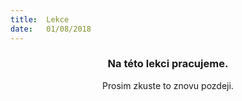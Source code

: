 ```yaml
---
title:  Lekce
date:   01/08/2018
---
```


### <center>Na této lekci pracujeme.</center>
<center>Prosim zkuste to znovu pozdeji.</center>